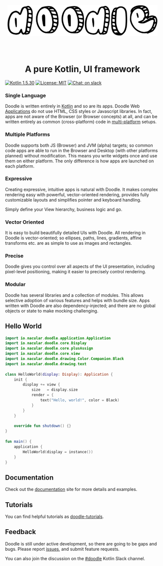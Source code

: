 <div style="text-align:center"><img src="docs/doodle.svg" alt="doodle" style="height:100px;margin-bottom:50px"></div>
<div style="text-align:center"><h1>A pure Kotlin, UI framework</h1></div>

[![Kotlin 1.5.30](https://img.shields.io/badge/Kotlin-1.5.30-blue.svg?style=for-the-badge&logo=kotlin&logoColor=white)](http://kotlinlang.org)
[![License: MIT](https://img.shields.io/badge/License-MIT-green.svg?style=for-the-badge)](https://github.com/pusolito/doodle/blob/master/LICENSE)
[![Chat: on slack](https://img.shields.io/badge/slack-doodle-green.svg?style=for-the-badge&logo=slack)](https://kotlinlang.slack.com/messages/doodle)

### Single Language
Doodle is written entirely in [Kotlin](http://kotlinlang.org) and so are its apps. Doodle Web [Applications](https://nacular.github.io/doodle/#/applications) do not use HTML,
CSS styles or Javascript libraries. In fact, apps are not aware of the Browser (or Browser concepts) at all, and can be written entirely
as common (cross-platform) code in [multi-platform](https://kotlinlang.org/docs/reference/platform-specific-declarations.html) setups.

### Multiple Platforms
Doodle supports both JS (Browser) and JVM (alpha) targets; so common code apps are able to run in the Browser and Desktop (with other platforms
planned) without modification. This means you write widgets once and use them on either platform. The only difference is how apps are launched on each 
platform.

### Expressive
Creating expressive, intuitive apps is natural with Doodle. It makes complex rendering easy with powerful, vector-oriented rendering,
provides fully customizable layouts and simplifies pointer and keyboard handling.

Simply define your View hierarchy, business logic and go.

### Vector Oriented
It is easy to build beautifully detailed UIs with Doodle. All rendering in Doodle is vector-oriented; so ellipses, paths,
lines, gradients, affine transforms etc. are as simple to use as images and rectangles. 

### Precise

Doodle gives you control over all aspects of the UI presentation, including pixel-level positioning, making it easier to precisely
control rendering.

### Modular

Doodle has several libraries and a collection of modules. This allows selective adoption of various features and helps
with bundle size. Apps written with Doodle are also dependency-injected; and there are no global objects or state to make mocking challenging. 

## Hello World
```kotlin
import io.nacular.doodle.application.Application
import io.nacular.doodle.core.Display
import io.nacular.doodle.core.plusAssign
import io.nacular.doodle.core.view
import io.nacular.doodle.drawing.Color.Companion.Black
import io.nacular.doodle.drawing.text

class HelloWorld(display: Display): Application {
    init {
        display += view {
            size   = display.size
            render = {
                text("Hello, world!", color = Black)
            }
        }
    }

    override fun shutdown() {}
}

fun main() {
    application {
        HelloWorld(display = instance())
    }
}
```
## Documentation

Check out the [documentation](https://nacular.github.io/doodle/) site for more details and examples.

## Tutorials

You can find helpful tutorials as [doodle-tutorials](https://nacular.github.io/doodle-tutorials).

## Feedback

Doodle is still under active development, so there are going to be gaps and bugs. Please report [issues](https://github.com/pusolito/doodle/issues),
and submit feature requests.

You can also join the discussion on the [#doodle](https://kotlinlang.slack.com/messages/doodle) Kotlin Slack channel.
